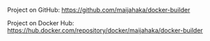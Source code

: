 Project on GitHub:
https://github.com/maijahaka/docker-builder

Project on Docker Hub:
https://hub.docker.com/repository/docker/maijahaka/docker-builder

